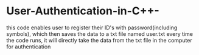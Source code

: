 # User-Authentication-in-C++-

this code enables user to register their ID's with password(including symbols), which then saves the data to a txt file named user.txt
every time the code runs, it will directly take the data from the txt file in the computer for authentication
